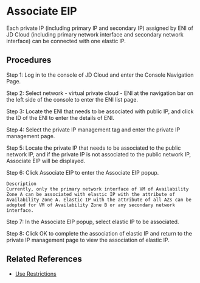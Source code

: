 # Associate EIP

Each private IP (including primary IP and secondary IP) assigned by ENI of JD Cloud (including primary network interface and secondary network interface) can be connected with one elastic IP.

## Procedures
Step 1: Log in to the console of JD Cloud and enter the Console Navigation Page.

Step 2: Select network - virtual private cloud - ENI at the navigation bar on the left side of the console to enter the ENI list page.

Step 3: Locate the ENI that needs to be associated with public IP, and click the ID of the ENI to enter the details of ENI.

Step 4: Select the private IP management tag and enter the private IP management page.

Step 5: Locate the private IP that needs to be associated to the public network IP, and if the private IP is not associated to the public network IP, Associate EIP will be displayed.

Step 6: Click Associate EIP to enter the Associate EIP popup.

	Description
	Currently, only the primary network interface of VM of Availability Zone A can be associated with elastic IP with the attribute of Availability Zone A. Elastic IP with the attribute of all AZs can be adopted for VM of Availability Zone B or any secondary network interface.

Step 7: In the Associate EIP popup, select elastic IP to be associated.

Step 8: Click OK to complete the association of elastic IP and return to the private IP management page to view the association of elastic IP.

## Related References

- [Use Restrictions](../../Introduction/Restrictions.md)
